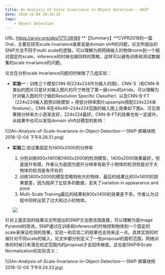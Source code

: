 ```yaml
---
title: An Analysis of Scale Invariance in Object Detection – SNIP
date: 2018-12-04 20:36:19
tags:
    - Object Detection
---
```

URL: https://arxiv.org/abs/1711.08189
**【Summary】**CVPR2018的一篇Oral，主要在研究scale invariance或者说是domain shift的问题，论文所提出的SNIP方法不同于multi scale的逻辑，可以理解为把网络输入的物体norm到一个相对固定的scale，inference的时候也做同样的策略，这样可以避免训练和测试数据集的scale invariance的问题。

论文在分析scale invariance问题的时候做了几组实验：
+ **实验一**：训练三个模型CNN-B(224x224作为输入的图)、CNN-S（和CNN-B类似的图片只是针对输入图片的尺寸修改了第一层conv的stride，可以理解为针对输入图的尺寸做的Resolution Specific Classifier）以及CNN-B-FT（224x224输入图预训练模型 + 用低分辨率图片upsample搭配224x224来finetune）。CNN-B在48x48~224x224范围的输入图上效果如下图a，可见效果随分辨率大小逐渐变好，224x224最好。CNN-B-FT的效果也有一定提升。从结果中也可以发现domain shift对模型的影响：

 ![](An-Analysis-of-Scale-Invariance-in-Object-Detection-–-SNIP-屏幕快照 2018-12-04 下午9.28.51.png)

+ **实验二**:验证集固定为1400x2000的分辨率

  1. 分别训练800x1400和1400x2000的检测模型，1400x2000效果最好，但是提升有限，作者认为是因为提升分辨率有助于小物体的检测但是对于大物体的检测是有坏处的
  2. 训练1400x2000的模型忽略特别大的物体，最后的结果比800x1400的效果更差，因为抛弃了比较多的数据，丢失了variation in appearance and pose
  3. Multi-Scale Training最后的结果和800x1400的效果差不多。作者认为过程中同样出现了过大和过小的物体。

  ![](An-Analysis-of-Scale-Invariance-in-Object-Detection-–-SNIP-截屏2019-12-2123.05.59.png)

针对上面实验的结果论文所提出的SNIP方法想法很直接，可以理解为是Image Pyramid的改进。SNIP通过在训练和inference的时候控制物体到一个固定的scale来保证检测的效果。实验一和实验二的结果也支持来这一点。具体实现的时候针对不同scale的输入，论文中都分别定义了一些proposal的面积范围，网络训练的时候只有落在给定范围内的proposal才会回传梯度。这也是SNIP中Scale Normalization的实际含义：

![](An-Analysis-of-Scale-Invariance-in-Object-Detection-–-SNIP-屏幕快照 2018-12-04 下午9.24.33.jpg)
